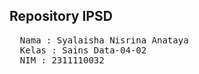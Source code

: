 ## Repository IPSD

<pre>
  Nama : Syalaisha Nisrina Anataya
  Kelas : Sains Data-04-02
  NIM : 2311110032  
</pre>
